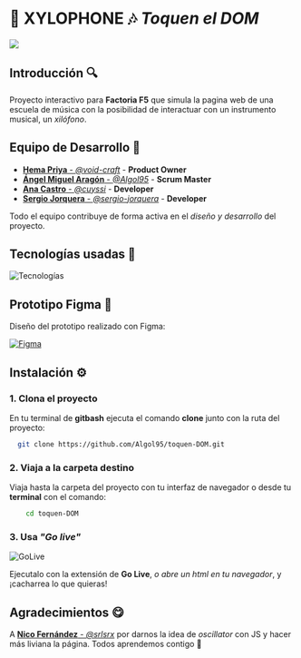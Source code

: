 # 🎵 XYLOPHONE 🎶 *Toquen el DOM*

![](https://i.imgur.com/PgIaWap.png)

## Introducción 🔍
Proyecto interactivo para **Factoria F5** que simula la pagina web de una escuela de música con la posibilidad de interactuar con un instrumento musical, un *xilófono*.

## Equipo de Desarrollo 🤪

- [**Hema Priya** - *@void-craft*](https://github.com/void-craft) - **Product Owner**
- [**Ángel Miguel Aragón** - *@Algol95*](https://github.com/Algol95) - **Scrum Master**
- [**Ana Castro** - *@cuyssi*](https://github.com/cuyssi) - **Developer**
- [**Sergio Jorquera** - *@sergio-jorquera*](https://github.com/sergio-jorquera) - **Developer**

Todo el equipo contribuye de forma activa en el *diseño y desarrollo* del proyecto.

## Tecnologías usadas 🤖

![Tecnologías](https://skillicons.dev/icons?i=html,css,js,scss,nodejs,vscode,git,github,ps,sv&perline=3)

## Prototipo Figma 🎨
Diseño del prototipo realizado con Figma:

[![Figma](https://skillicons.dev/icons?i=figma)](https://tinyurl.com/TOD-G3)

## Instalación ⚙️

### 1. Clona el proyecto

En tu terminal de **gitbash** ejecuta el comando **clone** junto con la ruta del proyecto:

```bash
  git clone https://github.com/Algol95/toquen-DOM.git
```

### 2. Viaja a la carpeta destino

Viaja hasta la carpeta del proyecto con tu interfaz de navegador o desde tu **terminal** con el comando:
```bash
    cd toquen-DOM
```

### 3. Usa *"Go live"*
![GoLive](https://i.imgur.com/NncXY2Q.png)

Ejecutalo con la extensión de **Go Live**, *o abre un html en tu navegador*, y ¡cacharrea lo que quieras!
    
## Agradecimientos 😋

A [**Nico Fernández** - *@srlsrx*](https://github.com/srlsrx) por darnos la idea de *oscillator* con JS y hacer más liviana la página. Todos aprendemos contigo 🥰
